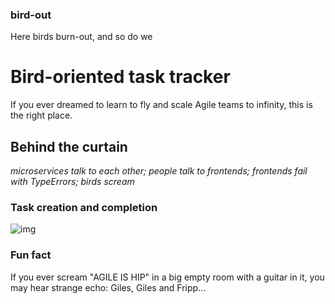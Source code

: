 ### bird-out
Here birds burn-out, and so do we

# Bird-oriented task tracker
If you ever dreamed to learn to fly and scale Agile teams to infinity, this is the right place.

## Behind the curtain
_microservices talk to each other; people talk to frontends; frontends fail with TypeErrors; birds scream_

### Task creation and completion
![img](https://mermaid.ink/svg/pako:eNp9VE1v4jAQ_SujSJVAohVtxSWHSqF099CylZpcVsplSIZgEdtZ26HLtv3vOw4QPpJdDhHJvPfsec_jjyDTOQVhYOlXTSqjmcDCoEwV8K9C40QmKlQO5oAW5qiwILOrXl2dAaJcCtXlzSJPnNGGSl2RiXq5bXnaFYi_e4EYC-zWotjXotqtICazERl1MUniMQna9b8x0xePmYqyFKroWebHbh2F5ZY_2nTfp9KOoKSlA73kfYawNFo5UrkFNARaCucoP6ANZQ5MscDB7Xg8grv2Mb65H-4gHdF5CI-GkL84buAImsP1wwO3HwJy89qIP3QssivXvszk1-dLjt9m1ifJDR9f2HQPThJewFpRKHDapxR1INOXEN6FW-UG3xvFm8qwx94K2c9gN0NQtEPDwKBag1AgtXVAvytSVmzoxBD28_jCB6cxyIhi1Tj0rWzObQjPtLWQoYIFwdPjCN7iaATksh23EbnM4W4y4QjuOYLbyf9zmEXsmpZVSR3fzrfjgbO3n7258Ci0CfRrnWVwkYNEs255eS_MZ1Hhdh8DbiXx4e0EdxlFq3nMYiGKgjgO1tC1s31hnBjKmewvBn_uPl85wk_e8qCZucRgtiYzbKE8jx4VHfz55PM6OB3hYa_qyRh48VQFo0CSkShyvr4-PCcN3IokpUHIf3NaYl26NEjVF0PrKmf6Uy6cNkG4xNLSKOCMdLxVWRA6U9MBtL8C96ivv94rjfM)

### Fun fact
If you ever scream "AGILE IS HIP" in a big empty room with a guitar in it, you may hear strange echo: Giles, Giles and Fripp...
